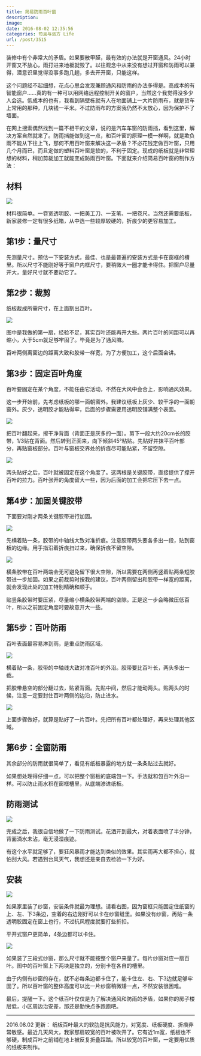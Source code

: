 ```yaml
---
title: 简易防雨百叶窗
description: 
image: 
date: 2016-08-02 12:35:56
categories: 苟且与远方 Life
url: /post/3515
---
```


装修中有个非常大的矛盾。如果要散甲醛，最有效的办法就是开窗通风。24小时开窗又不放心，雨打进来地板就毁了。以往观念中从来没有想过开窗和防雨可以兼得，潜意识里觉得没事多跑几趟，多去开开窗，只能这样。

这个问题经不起细想，花点心思会发现兼顾通风和防雨的办法多得是。高成本的有智能窗户……真的有一种可以用网络远程控制开关的窗户，当然这个我觉得没多少人会选。低成本的也有，我看到隔壁栋就有人在地面铺上一大片防雨布，就是货车上常用的那种，几块钱一平米。不过防雨布的方案我仍然不太放心，因为保护不了墙面。

在网上搜索偶然找到一篇不相干的文章，说的是汽车车窗的防雨挡，看到这里，解决方案自然就来了。防雨挡能做到这一点，和百叶窗的原理一模一样啊，就是欺负雨不能从下往上飞，那何不用百叶窗来解决这一矛盾？不必花钱定做百叶窗，只用几个月而已，而且定做的塑料百叶窗是软的，不利于固定。现成的纸板就是非常理想的材料，稍加剪裁加工就能变成防雨百叶窗。下面就来介绍简易百叶窗的制作方法：

## 材料

![](https://cdn.victor42.work/posts/2016-07/07-30/1.jpg)

材料很简单。一卷宽透明胶、一把美工刀、一支笔、一把卷尺。当然还需要纸板，新家装修一定有很多纸箱，从中选一些较厚较硬的，折痕少的更容易加工。

## 第1步：量尺寸

先测量尺寸。预估一下安装方式，最佳、也是最普遍的安装方式是卡在窗框的槽里。所以尺寸不能刚好等于窗户内框尺寸，要稍微大一圈才能卡得住。把窗户尽量开大，量好尺寸就不要动它了。

## 第2步：裁剪

纸板裁成所需尺寸，在上面割出百叶。

![](https://cdn.victor42.work/posts/2016-07/07-30/2.jpg)

图中是我做的第一扇，经验不足，其实百叶还能再开大些。两片百叶的间距可以再缩小，大于5cm就足够牢固了。毕竟是为了通风嘛。

百叶两侧离窗边的距离大致和胶带一样宽，为了方便加工，这个后面会讲。

## 第3步：固定百叶角度

百叶要固定在某个角度，不能任由它活动，不然在大风中会合上，影响通风效果。

这一步开始前，先考虑纸板的哪一面朝窗外。我建议纸板上灰少、较干净的一面朝窗外。灰少，透明胶才能粘得牢，后面的步骤需要用透明胶铺满整个表面。

![](https://cdn.victor42.work/posts/2016-07/07-30/3.jpg)

把百叶翻起来，擦干净背面（背面正是灰多的一面）。剪下一段大约20cm长的胶带，1/3贴在背面。然后转到正面来，向下倾斜45°粘贴。先贴好并抹平百叶部分，再贴窗板部分。百叶与窗板交界处的折痕尽可能贴紧，不留空隙。

![](https://cdn.victor42.work/posts/2016-07/07-30/4.jpg)

两头贴好之后，百叶就被固定在这个角度了。这两根是关键胶带，直接提供了撑开百叶的拉力。百叶张开的角度留大一些，因为后面的加工会把它压下去一点。

## 第4步：加固关键胶带

下面要对刚才两条关键胶带进行加固。

![](https://cdn.victor42.work/posts/2016-07/07-30/5.jpg)

先横着贴一条，胶带的中轴线大致对准折痕。注意胶带两头要各多出一段，贴到窗板的边缘。用手指沿着折痕扫过来，确保折痕不留空隙。

![](https://cdn.victor42.work/posts/2016-07/07-30/6.jpg)

横条胶带在百叶两端会无可避免留下很大空隙，所以需要在两侧再竖着贴两条短胶带进一步加固。如果之前裁剪时按我的建议，百叶两侧留出和胶带一样宽的距离，就会发现此处的加工特别精确和顺手。

贴竖条胶带时要压紧，尽量缩小横条胶带两端的空隙。正是这一步会略微压低百叶，所以之前固定角度时要故意开大一些。

## 第5步：百叶防雨

百叶表面最容易淋到雨，是重点防雨区域。

![](https://cdn.victor42.work/posts/2016-07/07-30/7.jpg)

横着贴一条，胶带的中轴线大致对准百叶的外沿。胶带要比百叶长，两头多出一截。

把胶带悬空的部分翻过去，贴紧背面。先贴中间，然后才能动两头。贴两头的时候，注意一定要封住百叶两侧的边沿，防止进水。

![](https://cdn.victor42.work/posts/2016-07/07-30/8.jpg)

上面步骤做好，就算是贴好了一片百叶。先把所有百叶都处理好，再来处理其他区域。

## 第6步：全窗防雨

其余部分的防雨就很简单了，看见有纸板暴露的地方就一条条贴过去就好。

如果想处理得仔细一点，可以把整个窗板的底端包一下。手法就和包百叶外沿一样。可以防止雨水积在窗框槽里，从底端渗进纸板。

## 防雨测试

![](https://cdn.victor42.work/posts/2016-07/07-30/9.jpg)

完成之后，我很自信地做了一下防雨测试。花洒开到最大，对着表面喷了半分钟，背面滴水未沾，毫无浸湿痕迹。

有这个水平就足够了，要狂风暴雨才能达到类似的效果。其实雨再大都不担心，就怕刮大风。若遇到台风天气，我想还是亲自去检验一下为好。

## 安装

![](https://cdn.victor42.work/posts/2016-07/07-30/10.jpg)

如果家里装了纱窗，安装条件就最为理想。请看右图，因为窗框只能固定住纸窗的上、左、下3条边，空着的右边刚好可以卡在纱窗缝里。如果没有纱窗，再贴一条透明胶固定在窗上也行，不过抗风程度就要打些折扣。

平开式窗户更简单，4条边都可以卡住。

![](https://cdn.victor42.work/posts/2016-07/07-30/11.jpg)

如果装了三段式纱窗，那么尺寸就不能按整个窗户来量了。每片纱窗对应一扇百叶。图中的百叶窗上下两块是独立的，分别卡在各自的槽里。

由于内侧有纱窗的存在，就不必每条边都卡住了，能卡住左、右、下3边就足够牢固了。所以百叶窗的整体高度可以比一片纱窗稍微矮一点，不然安装很困难。

最后，提醒一下。这个纸百叶仅仅是为了解决通风和防雨的矛盾，如果你的房子楼层低，小区周边治安差，那还是勤快点多跑跑吧。

- - - - -

2016.08.02 更新：
纸板百叶最大的软肋是抗风能力，对宽度、纸板硬度、折痕非常敏感。最近几天风大，我家那扇较宽的百叶被吹开了。它有近1m宽，纸板也不够硬，制成百叶之前铺在地上被反复折叠踩踏。所以较宽的百叶窗，一定要用优质的纸板来制作。